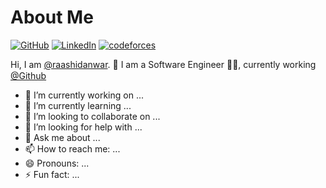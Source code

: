 # About Me

[![GitHub](https://img.shields.io/badge/GitHub-%40raashidanwar-239a3b.svg)](https://github.com/raashidanwar)
[![LinkedIn](https://img.shields.io/badge/Linkedin-%40raashidanwar-0c66c3.svg)](https://www.linkedin.com/in/raashidanwar/)
[![codeforces](https://img.shields.io/badge/codeforces-%40raashidanwar-0c66c3.svg)](https://codeforces.com/profile/raashidanwar)

Hi, I am [@raashidanwar](https://github.com/raashidanwar). 👋 I am a Software Engineer 👨‍💻, currently working [@Github](https://github.com/) <img src="https://user-images.githubusercontent.com/35250507/213904052-e1df66a7-50b7-499d-84ab-659a5f8b6f28.png" width="14.7">


- 🔭 I’m currently working on ...
- 🌱 I’m currently learning ...
- 👯 I’m looking to collaborate on ...
- 🤔 I’m looking for help with ...
- 💬 Ask me about ...
- 📫 How to reach me: ...
- 😄 Pronouns: ...
- ⚡ Fun fact: ...
